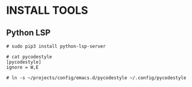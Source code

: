 # INSTALL TOOLS

## Python LSP

```
# sudo pip3 install python-lsp-server

# cat pycodestyle 
[pycodestyle]
ignore = W,E

# ln -s ~/projects/config/emacs.d/pycodestyle ~/.config/pycodestyle
```
